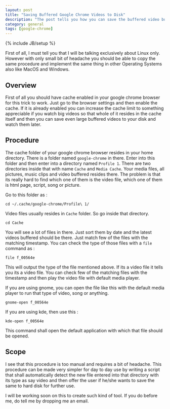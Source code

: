 ```yaml
---
layout: post
title: "Saving Buffered Google Chrome Videos to Disk"
description: "The post tells you how you can save the buffered video buffered in Google chrome to disk."
category: general
tags: [google-chrome]
---
```

{% include JB/setup %}

First of all, I must tell you that I will be talking exclusively about
Linux only. However with only small bit of headache you should be able
to copy the same procedure and implement the same thing in other
Operating Systems also like MacOS and Windows.

## Overview
First of all you should have cache enabled in your google chrome
browser for this trick to work. Just go to the browser settings and
then enable the cache. If it is already enabled you can increase the
cache limit to something appreciable if you watch big videos so that
whole of it resides in the cache itself and then you can save even
large buffered videos to your disk and watch them later.

## Procedure
The cache folder of your google chrome browser resides in your home
directory. There is a folder named `google-chrome` in there. Enter
into this folder and then enter into a directory named `Profile
1`. There are two directories inside that with name `Cache` and `Media
Cache`. Your media files, all pictures, music clips and video buffered
resides there. The problem is that its really hard to find which one
of them is the video file, which one of them is html page, script,
song or picture. 

Go to this folder as :

`cd ~/.cache/google-chrome/Profile\ 1/`

Video files usually resides in `Cache` folder. So go inside that
directory.

`cd Cache`

You will see a lot of files in there. Just sort them by date and the
latest videos buffered should be there. Just match few of the files
with the matching timestamp. You can check the type of those files
with a `file` command as :

`file f_00564e`

This will output the type of the file mentioned above. If its a video
file it tells you its a video file. You can check few of the matching
files with the timestamp and then play the video file with default
media player.

If you are using gnome, you can open the file like this with the
default media player to run that type of video, song or anything.

`gnome-open f_00564e`

If you are using kde, then use this :

`kde-open f_00564e`

This command shall open the default application with which that file
should be opened.

## Scope 

I see that this procedure is too manual and requires a bit of
headache. This procedure can be made very simpler for day to day use
by writing a script that shall automatically detect the new file
entered into that directory with its type as say video and then offer
the user if he/she wants to save the same to hard disk for further
use.

I will be working soon on this to create such kind of tool. If you do
before me, do tell me by dropping me an email.
